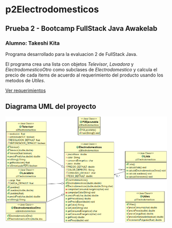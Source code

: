 # p2Electrodomesticos
## Prueba 2 - Bootcamp FullStack Java Awakelab
### Alumno: Takeshi Kita

Programa desarrollado para la evaluacion 2 de FullStack Java.

El programa crea una lista con objetos *Televisor*, *Lavadora* y *ElectrodomesticoOtro* como subclases de *Electrodomestico* y calcula el precio de cada items de acuerdo al requerimiento del producto usando los metodos de *Utiles*.

[Ver requerimientos](https://github.com/takeshidev/p2Electrodomesticos/blob/master/b1.2%20Evaluacion_%20POO%20(i).pdf)

## Diagrama UML del proyecto
![UML](https://github.com/takeshidev/p2Electrodomesticos/blob/master/p2Electrodomesticos/src/p2Electrodomesticos/p2ElectrodomesticosUML.png) 

